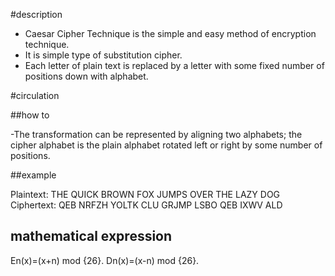 #description

- Caesar Cipher Technique is the simple and easy method of encryption technique.
- It is simple type of substitution cipher.
- Each letter of plain text is replaced by a letter with some fixed number of positions down with alphabet.

#circulation

##how to

-The transformation can be represented by aligning two alphabets; the cipher alphabet is the plain alphabet rotated left or right by some number of positions.

##example

Plaintext:  THE QUICK BROWN FOX JUMPS OVER THE LAZY DOG
Ciphertext: QEB NRFZH YOLTK CLU GRJMP LSBO QEB IXWV ALD

## mathematical expression

En(x)=(x+n) mod {26}.
Dn(x)=(x-n) mod {26}.
